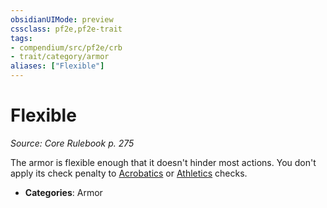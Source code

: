 ```yaml
---
obsidianUIMode: preview
cssclass: pf2e,pf2e-trait
tags:
- compendium/src/pf2e/crb
- trait/category/armor
aliases: ["Flexible"]
---
```

# Flexible  
*Source: Core Rulebook p. 275*  

The armor is flexible enough that it doesn't hinder most actions. You don't apply its check penalty to [Acrobatics](skills.md#Acrobatics) or [Athletics](skills.md#Athletics) checks.

- **Categories**: Armor